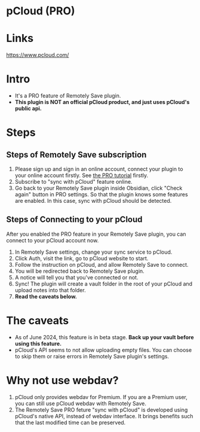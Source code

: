 # pCloud (PRO)

# Links

<https://www.pcloud.com/>

# Intro

* It's a PRO feature of Remotely Save plugin.
* **This plugin is NOT an official pCloud product, and just uses pCloud's public api.**

# Steps

## Steps of Remotely Save subscription

1. Please sign up and sign in an online account, connect your plugin to your online account firstly. See [the PRO tutorial](../../pro/README.md) firstly.
2. Subscribe to "sync with pCloud" feature online.
3. Go back to your Remotely Save plugin inside Obsidian, click "Check again" button in PRO settings. So that the plugin knows some features are enabled. In this case, sync with pCloud should be detected.

## Steps of Connecting to your pCloud

After you enabled the PRO feature in your Remotely Save plugin, you can connect to your pCloud account now.

1. In Remotely Save settings, change your sync service to pCloud.
2. Click Auth, visit the link, go to pCloud website to start.
3. Follow the instruction on pCloud, and allow Remotely Save to connect.
4. You will be redirected back to Remotely Save plugin.
5. A notice will tell you that you've connected or not.
6. Sync! The plugin will create a vault folder in the root of your pCloud and upload notes into that folder.
7. **Read the caveats below.**

# The caveats

* As of June 2024, this feature is in beta stage. **Back up your vault before using this feature.**
* pCloud's API seems to not allow uploading empty files. You can choose to skip them or raise errors in Remotely Save plugin's settings.

# Why not use webdav?

1. pCloud only provides webdav for Premium. If you are a Premium user, you can still use pCloud webdav with Remotely Save.
2. The Remotely Save PRO feture "sync with pCloud" is developed using pCloud's native API, instead of webdav interface. It brings benefits such that the last modified time can be preserved.
